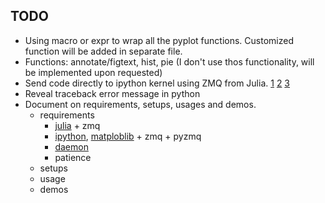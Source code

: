 ## TODO

* Using macro or expr to wrap all the pyplot functions. Customized function will be added in separate file.
* Functions: annotate/figtext, hist, pie (I don't use thos
  functionality, will be implemented upon requested)
* Send code directly to ipython kernel using ZMQ from Julia.
  [1](http://www.zeromq.org/)
  [2](https://github.com/JuliaLang/METADATA.jl/tree/master/ZMQ "julia
  binding for ZMQ")
  [3](https://github.com/ipython/ipython/tree/master/IPython/zmq)
* Reveal traceback error message in python
* Document on requirements, setups, usages and demos.
    * requirements
        * [julia](http://julialang.org/) + zmq
        * [ipython](http://ipython.org/), [matploblib](http://matplotlib.org/) + zmq + pyzmq
        * [daemon](http://libslack.org/daemon/)
        * patience
    * setups
    * usage
    * demos
